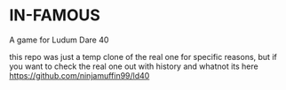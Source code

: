 # IN-FAMOUS
A game for Ludum Dare 40

this repo was just a temp clone of the real one for specific reasons, but if you want to check the real one out with history and whatnot its here https://github.com/ninjamuffin99/ld40
